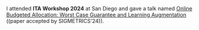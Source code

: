 I attended **ITA Workshop 2024** at San Diego and gave a talk named [Online Budgeted Allocation: Worst Case Guarantee and Learning Augmentation](https://ita.ucsd.edu/workshop/schedule) ((paper accepted by SIGMETRICS’24)).
